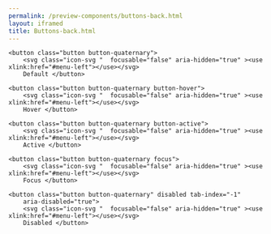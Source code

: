 ```yaml
--- 
permalink: /preview-components/buttons-back.html
layout: iframed 
title: Buttons-back.html
---
```

<div class="container py-8">

    <button class="button button-quaternary">
        <svg class="icon-svg "  focusable="false" aria-hidden="true" ><use xlink:href="#menu-left"></use></svg>
        Default </button>

    <button class="button button-quaternary button-hover">
        <svg class="icon-svg "  focusable="false" aria-hidden="true" ><use xlink:href="#menu-left"></use></svg>
        Hover </button>

    <button class="button button-quaternary button-active">
        <svg class="icon-svg "  focusable="false" aria-hidden="true" ><use xlink:href="#menu-left"></use></svg>
        Active </button>

    <button class="button button-quaternary focus">
        <svg class="icon-svg "  focusable="false" aria-hidden="true" ><use xlink:href="#menu-left"></use></svg>
        Focus </button>

    <button class="button button-quaternary" disabled tab-index="-1"
        aria-disabled="true">
        <svg class="icon-svg "  focusable="false" aria-hidden="true" ><use xlink:href="#menu-left"></use></svg>
        Disabled </button>

</div>
